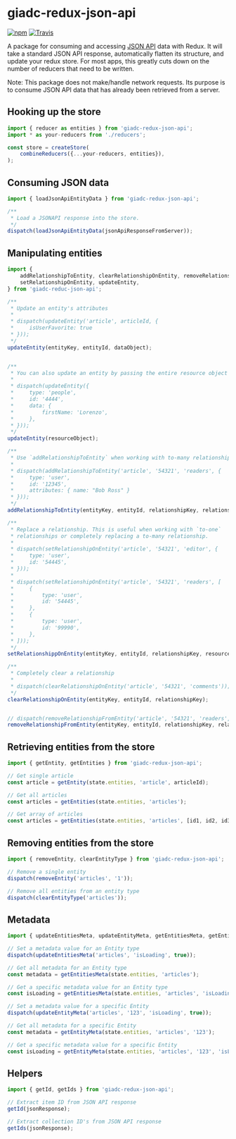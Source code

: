 # giadc-redux-json-api
[![npm](https://img.shields.io/npm/v/giadc-redux-json-api.svg?maxAge=2592000)]()
[![Travis](https://img.shields.io/travis/giadc/giadc-redux-json-api.svg)]()

A package for consuming and accessing [JSON API](http://jsonapi.org/) data with Redux.
It will take a standard JSON API response, automatically flatten its structure, and
update your redux store. For most apps, this greatly cuts down on the number of reducers
that need to be written.

Note: This package does not make/handle network requests. Its purpose is to consume
JSON API data that has already been retrieved from a server.

## Hooking up the store
```javascript
import { reducer as entities } from 'giadc-redux-json-api';
import * as your-reducers from './reducers';

const store = createStore(
    combineReducers({...your-reducers, entities}),
);
```

## Consuming JSON data
```javascript
import { loadJsonApiEntityData } from 'giadc-redux-json-api';

/**
 * Load a JSONAPI response into the store.
 */
dispatch(loadJsonApiEntityData(jsonApiResponseFromServer));
```

## Manipulating entities
```javascript
import {
    addRelationshipToEntity, clearRelationshipOnEntity, removeRelationshipFromEntity,
    setRelationshipOnEntity, updateEntity,
} from 'giadc-reduc-json-api';

/**
 * Update an entity's attributes
 *
 * dispatch(updateEntity('article', articleId, {
 *     isUserFavorite: true
 * }));
 */
updateEntity(entityKey, entityId, dataObject);


/**
 * You can also update an entity by passing the entire resource object
 *
 * dispatch(updateEntity({
 *     type: 'people',
 *     id: '4444',
 *     data: {
 *         firstName: 'Lorenzo',
 *     },
 * }));
 */
updateEntity(resourceObject);

/**
 * Use `addRelationshipToEntity` when working with to-many relationships
 *
 * dispatch(addRelationshipToEntity('article', '54321', 'readers', {
 *     type: 'user',
 *     id: '12345',
 *     attributes: { name: "Bob Ross" }
 * }));
 */
addRelationshipToEntity(entityKey, entityId, relationshipKey, relationshipJsonApiObject);

/**
 * Replace a relationship. This is useful when working with `to-one`
 * relationships or completely replacing a to-many relationship.
 *
 * dispatch(setRelationshipOnEntity('article', '54321', 'editor', {
 *     type: 'user',
 *     id: '54445',
 * }));
 *
 * dispatch(setRelationshipOnEntity('article', '54321', 'readers', [
 *     {
 *         type: 'user',
 *         id: '54445',
 *     },
 *     {
 *         type: 'user',
 *         id: '99990',
 *     },
 * ]));
 */
setRelationshippOnEntity(entityKey, entityId, relationshipKey, resourceObjectOrResourceCollection);

/**
 * Completely clear a relationship
 *
 * dispatch(clearRelationshipOnEntity('article', '54321', 'comments'));
 */
clearRelationshipOnEntity(entityKey, entityId, relationshipKey);


// dispatch(removeRelationshipFromEntity('article', '54321', 'readers', '12345'));
removeRelationshipFromEntity(entityKey, entityId, relationshipKey, relationshipId);
```

## Retrieving entities from the store
```javascript
import { getEntity, getEntities } from 'giadc-redux-json-api';

// Get single article
const article = getEntity(state.entities, 'article', articleId);

// Get all articles
const articles = getEntities(state.entities, 'articles');

// Get array of articles
const articles = getEntities(state.entities, 'articles', [id1, id2, id3]);
```

## Removing entities from the store
```javascript
import { removeEntity, clearEntityType } from 'giadc-redux-json-api';

// Remove a single entity
dispatch(removeEntity('articles', '1'));

// Remove all entities from an entity type
dispatch(clearEntityType('articles'));
```

## Metadata
```javascript
import { updateEntitiesMeta, updateEntityMeta, getEntitiesMeta, getEntityMeta } from 'giadc-redux-json-api';

// Set a metadata value for an Entity type
dispatch(updateEntitiesMeta('articles', 'isLoading', true));

// Get all metadata for an Entity type
const metadata = getEntitiesMeta(state.entities, 'articles');

// Get a specific metadata value for an Entity type
const isLoading = getEntitiesMeta(state.entities, 'articles', 'isLoading');

// Set a metadata value for a specific Entity
dispatch(updateEntityMeta('articles', '123', 'isLoading', true));

// Get all metadata for a specific Entity
const metadata = getEntityMeta(state.entities, 'articles', '123');

// Get a specific metadata value for a specific Entity
const isLoading = getEntityMeta(state.entities, 'articles', '123', 'isLoading');
```

## Helpers
```javascript
import { getId, getIds } from 'giadc-redux-json-api';

// Extract item ID from JSON API response
getId(jsonResponse);

// Extract collection ID's from JSON API response
getIds(jsonResponse);
```
